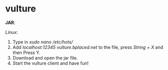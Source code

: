 # vulture
**JAR**:

*Linux*:
1. Type in *sudo nano /etc/hots/*
2. Add *localhost:12345 vulture.bplaced.net* to the file, press *String + X* and then Press Y.
3. Download and open the jar file.
4. Start the vulture client and have fun!
